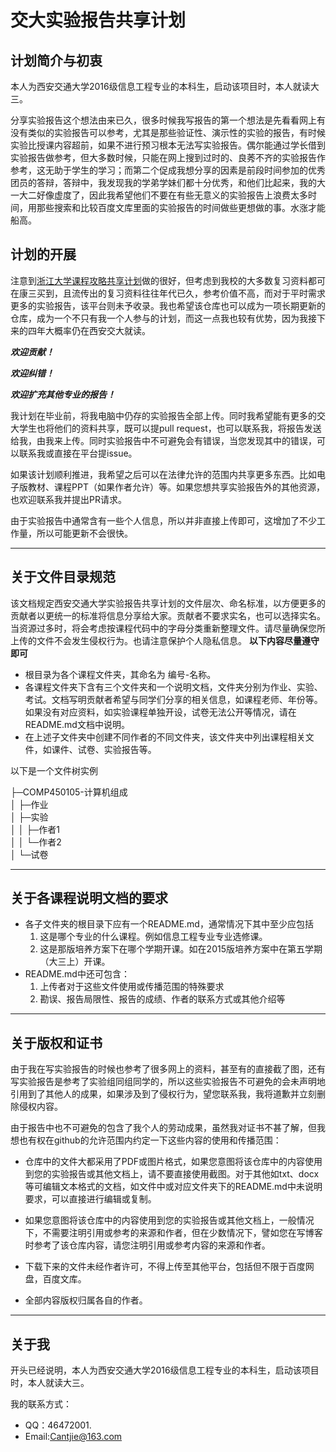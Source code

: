 # 交大实验报告共享计划

## 计划简介与初衷

本人为西安交通大学2016级信息工程专业的本科生，启动该项目时，本人就读大三。

分享实验报告这个想法由来已久，很多时候我写报告的第一个想法是先看看网上有没有类似的实验报告可以参考，尤其是那些验证性、演示性的实验的报告，有时候实验比授课内容超前，如果不进行预习根本无法写实验报告。偶尔能通过学长借到实验报告做参考，但大多数时候，只能在网上搜到过时的、良莠不齐的实验报告作参考，这无助于学生的学习；而第二个促成我想分享的因素是前段时间参加的优秀团员的答辩，答辩中，我发现我的学弟学妹们都十分优秀，和他们比起来，我的大一大二好像虚度了，因此我希望他们不要在有些无意义的实验报告上浪费太多时间，用那些搜索和比较百度文库里面的实验报告的时间做些更想做的事。水涨才能船高。



## 计划的开展

注意到[浙江大学课程攻略共享计划](https://github.com/QSCTech/zju-icicles 	)做的很好，但考虑到我校的大多数复习资料都可在康三买到，且流传出的复习资料往往年代已久，参考价值不高，而对于平时需求更多的实验报告，该平台则未予收录。我也希望该仓库也可以成为一项长期更新的仓库，成为一个不只有我一个人参与的计划，而这一点我也较有优势，因为我接下来的四年大概率仍在西安交大就读。

***欢迎贡献！*** 

***欢迎纠错！***

***欢迎扩充其他专业的报告！***

我计划在毕业前，将我电脑中仍存的实验报告全部上传。同时我希望能有更多的交大学生也将他们的资料共享，既可以提pull request，也可以联系我，将报告发送给我，由我来上传。同时实验报告中不可避免会有错误，当您发现其中的错误，可以联系我或直接在平台提issue。

如果该计划顺利推进，我希望之后可以在法律允许的范围内共享更多东西。比如电子版教材、课程PPT（如果作者允许）等。如果您想共享实验报告外的其他资源，也欢迎联系我并提出PR请求。

由于实验报告中通常含有一些个人信息，所以并非直接上传即可，这增加了不少工作量，所以可能更新不会很快。

------

## 关于文件目录规范
该文档规定西安交通大学实验报告共享计划的文件层次、命名标准，以方便更多的贡献者以更统一的标准将信息分享给大家。贡献者不要求实名，也可以选择实名。 当资源过多时，将会考虑按课程代码中的字母分类重新整理文件。请尽量确保您所上传的文件不会发生侵权行为。也请注意保护个人隐私信息。
**以下内容尽量遵守即可**
* 根目录为各个课程文件夹，其命名为 编号-名称。
* 各课程文件夹下含有三个文件夹和一个说明文档，文件夹分别为作业、实验、考试。文档写明贡献者希望与同学们分享的相关信息，如课程老师、年份等。如果没有对应资料，如实验课程单独开设，试卷无法公开等情况，请在README.md文档中说明。
* 在上述子文件夹中创建不同作者的不同文件夹，该文件夹中列出课程相关文件，如课件、试卷、实验报告等。

以下是一个文件树实例

├─COMP450105-计算机组成  
│  ├─作业  
│  ├─实验  
│  │  ├─作者1  
│  │  └─作者2  
│  └─试卷  

-----

## 关于各课程说明文档的要求
* 各子文件夹的根目录下应有一个README.md，通常情况下其中至少应包括
	1. 这是哪个专业的什么课程。例如信息工程专业专业选修课。
	2. 这是那版培养方案下在哪个学期开课。如在2015版培养方案中在第五学期（大三上）开课。
* README.md中还可包含：
	1. 上传者对于这些文件使用或传播范围的特殊要求
	2. 勘误、报告局限性、报告的成绩、作者的联系方式或其他介绍等

------

## 关于版权和证书
由于我在写实验报告的时候也参考了很多网上的资料，甚至有的直接截了图，还有写实验报告是参考了实验组同组同学的，所以这些实验报告不可避免的会未声明地引用到了其他人的成果，如果涉及到了侵权行为，望您联系我，我将道歉并立刻删除侵权内容。

由于报告中也不可避免的包含了我个人的劳动成果，虽然我对证书不甚了解，但我想也有权在github的允许范围内约定一下这些内容的使用和传播范围：
* 仓库中的文件大都采用了PDF或图片格式，如果您意图将该仓库中的内容使用到您的实验报告或其他文档上，请不要直接使用截图。对于其他如txt、docx等可编辑文本格式的文档，如文件中或对应文件夹下的README.md中未说明要求，可以直接进行编辑或复制。
* 如果您意图将该仓库中的内容使用到您的实验报告或其他文档上，一般情况下，不需要注明引用或参考的来源和作者，但在少数情况下，譬如您在写博客时参考了该仓库内容，请您注明引用或参考内容的来源和作者。
* 下载下来的文件未经作者许可，不得上传至其他平台，包括但不限于百度网盘，百度文库。

* 全部内容版权归属各自的作者。

------

## 关于我

开头已经说明，本人为西安交通大学2016级信息工程专业的本科生，启动该项目时，本人就读大三。

我的联系方式：

* QQ：46472001.
* Email:[Cantjie@163.com](mailto:cantjie@163.com)
